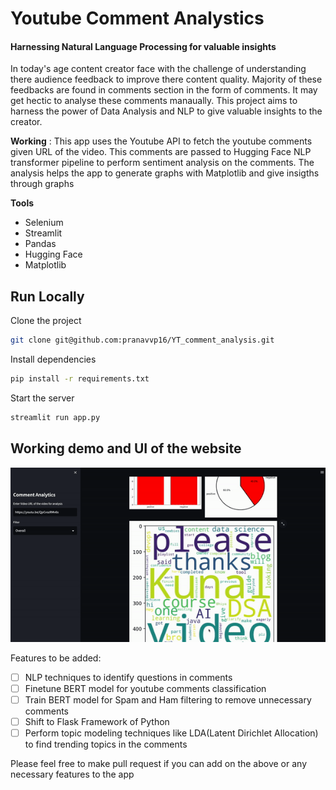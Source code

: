 # Youtube Comment Analystics
#### Harnessing Natural Language Processing for valuable insights

In today's age content creator face with the challenge of understanding there audience 
feedback to improve there content quality. Majority of these 
feedbacks are found in comments section in the form of comments. It may get hectic to analyse these comments manaually.
This project aims to harness the power of Data Analysis and NLP to give valuable insights to the creator.


**Working** : This app uses the Youtube API to fetch the youtube comments given URL of the video. This comments are passed to Hugging Face NLP transformer pipeline to perform sentiment analysis on the comments. The analysis helps the app to generate graphs with Matplotlib and give insigths through graphs

**Tools**
- Selenium
- Streamlit
- Pandas
- Hugging Face
- Matplotlib

## Run Locally

Clone the project

```bash
git clone git@github.com:pranavvp16/YT_comment_analysis.git
```

Install dependencies

```bash
pip install -r requirements.txt
```

Start the server

```bash
streamlit run app.py
```

## Working demo and UI of the website
![Working gif](App_screenshots/demo.gif)

Features to be added:
- [ ] NLP techniques to identify questions in comments
- [ ] Finetune BERT model for youtube comments classification
- [ ] Train BERT model for Spam and Ham filtering to remove unnecessary comments
- [ ] Shift to Flask Framework of Python
- [ ] Perform topic modeling techniques like LDA(Latent Dirichlet Allocation) to find trending topics in the comments

Please feel free to make pull request if you can add on the above or any 
necessary features to the app
